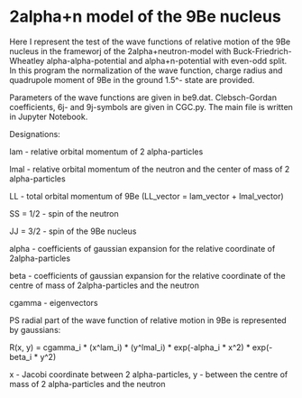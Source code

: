 # 2alpha+n model of the 9Be nucleus
Here I represent the test of the wave functions of relative motion of the 9Be nucleus in the frameworj of the 2alpha+neutron-model with Buck-Friedrich-Wheatley alpha-alpha-potential and alpha+n-potential with even-odd split. In this program the normalization of the wave function, charge radius and quadrupole moment of 9Be in the ground 1.5^- state are provided.

Parameters of the wave functions are given in be9.dat. Clebsch-Gordan coefficients, 6j- and 9j-symbols are given in CGC.py. The main file is written in Jupyter Notebook.

Designations: 

lam - relative orbital momentum of 2 alpha-particles

lmal - relative orbital momentum of the neutron and the center of mass of 2 alpha-particles
              
LL - total orbital momentum of 9Be (LL_vector = lam_vector + lmal_vector)

SS = 1/2 - spin of the neutron

JJ = 3/2 - spin of the 9Be nucleus

alpha - coefficients of gaussian expansion for the relative coordinate of 2alpha-particles

beta - coefficients of gaussian expansion for the relative coordinate of the centre of mass of 2alpha-particles and the neutron

cgamma - eigenvectors

PS radial part of the wave function of relative motion in 9Be is represented by gaussians: 

R(x, y) = cgamma_i * (x^lam_i) * (y^lmal_i) * exp(-alpha_i * x^2) * exp(-beta_i * y^2)

x - Jacobi coordinate between 2 alpha-particles, y - between the centre of mass of 2 alpha-particles and the neutron
